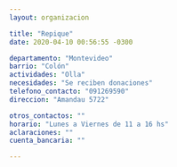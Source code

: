 ```yaml
---
layout: organizacion

title: "Repique"
date: 2020-04-10 00:56:55 -0300

departamento: "Montevideo"
barrio: "Colón"
actividades: "Olla"
necesidades: "Se reciben donaciones"
telefono_contacto: "091269590"
direccion: "Amandau 5722"

otros_contactos: ""
horario: "Lunes a Viernes de 11 a 16 hs"
aclaraciones: ""
cuenta_bancaria: ""

---
```

